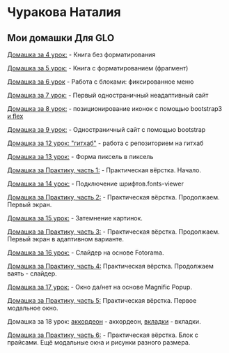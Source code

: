 # Чуракова Наталия
## Мои домашки Для GLO

[Домашка за 4 урок:](https://churadey.github.io/lesson_3) - Книга без форматирования

[Домашка за 5 урок:](https://churadey.github.io/Lesson_4) - Книга с форматированием (фрагмент)

[Домашка за 6 урок](https://churadey.github.io/Lesson_6) -  Работа с блоками: фиксированное меню

[Домашка за 7 урок:](https://churadey.github.io/Lesson_7) - Первый одностраничный неадаптивный сайт

[Домашка за 8 урок:](https://churadey.github.io/Lesson_8)  -  позиционирование иконок с помощью bootstrap3 [и flex](https://churadey.github.io/Lesson_8flex)

[Домашка за 9 урок:](https://churadey.github.io/Lesson_9) - Одностраничный сайт с помощью bootstrap

[Домашка за 12 урок: "гитхаб"](https://churadey.github.io/lesson_10) - работа с репозиторием на гитхаб

[Домашка за 13 урок:](https://churadey.github.io/Lesson_13) - Форма пиксель в пиксель

[Домашка за Практику, часть 1:](https://churadey.github.io/Lesson_14) - Практическая вёрстка. Начало.

[Домашка за 14 урок:](https://churadey.github.io/fonts-viewer) - Подключение шрифтов.fonts-viewer

[Домашка за Практику, часть 2:](https://churadey.github.io/Lesson_15) - Практическая вёрстка. Продолжаем. Первый экран.

[Домашка за 15 урок:](https://churadey.github.io/arhiv-s-dz-15-urok) - Затемнение картинок.

[Домашка за Практику, часть 3:](https://churadey.github.io/Lesson_16) - Практическая вёрстка. Продолжаем. Первый экран в адаптивном варианте.

[Домашка за 16 урок:](https://churadey.github.io/Fotorama) - Слайдер на основе Fotorama.

[Домашка за Практику, часть 4:](https://churadey.github.io/Lesson_17)  Практическая вёрстка. Продолжаем ваять - слайдер.

[Домашка за 17 урок:](https://churadey.github.io/MagnificPopup_YesNo) - Окно да/нет на основе Magnific Popup.

[Домашка за Практику, часть 5:](https://churadey.github.io/Lesson_18)  Практическая вёрстка. Первое модальное окно.

Домашка за 18 урок: [аккордеон](https://churadey.github.io/HomeWorkCollapse) - аккордеон, [вкладки](https://churadey.github.io/HomeWorkTabs) - вкладки.

[Домашка за Практику, часть 6:](https://churadey.github.io/Lesson_pr6) - Практическая вёрстка. Блок с прайсами. Ещё модальные окна и рисунки разного размера.
